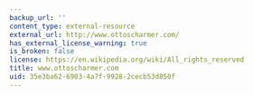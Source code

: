 ```yaml
---
backup_url: ''
content_type: external-resource
external_url: http://www.ottoscharmer.com/
has_external_license_warning: true
is_broken: false
license: https://en.wikipedia.org/wiki/All_rights_reserved
title: www.ottoscharmer.com
uid: 35e3ba62-6903-4a7f-9928-2cecb53d850f
---
```

